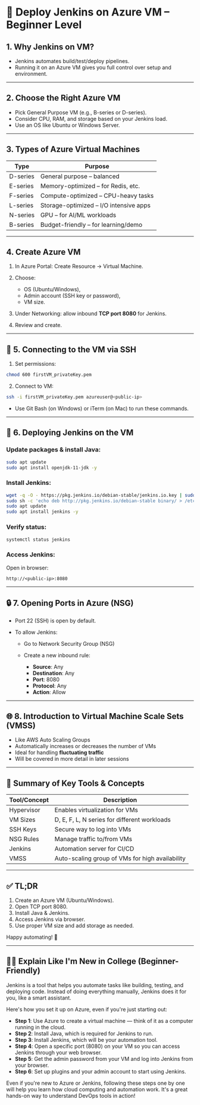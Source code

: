 # 🚀 Deploy Jenkins on Azure VM – Beginner Level

## 1. Why Jenkins on VM?

* Jenkins automates build/test/deploy pipelines.
* Running it on an Azure VM gives you full control over setup and environment.

---

## 2. Choose the Right Azure VM

* Pick General Purpose VM (e.g., B-series or D-series).
* Consider CPU, RAM, and storage based on your Jenkins load.
* Use an OS like Ubuntu or Windows Server.

---

## 3. Types of Azure Virtual Machines

| Type     | Purpose                                |
| -------- | -------------------------------------- |
| D-series | General purpose – balanced             |
| E-series | Memory-optimized – for Redis, etc.     |
| F-series | Compute-optimized – CPU-heavy tasks    |
| L-series | Storage-optimized – I/O intensive apps |
| N-series | GPU – for AI/ML workloads              |
| B-series | Budget-friendly – for learning/demo    |

---

## 4. Create Azure VM

1. In Azure Portal: Create Resource → Virtual Machine.
2. Choose:

   * OS (Ubuntu/Windows),
   * Admin account (SSH key or password),
   * VM size.
3. Under Networking: allow inbound **TCP port 8080** for Jenkins.
4. Review and create.

---

## 🔐 5. Connecting to the VM via SSH

1. Set permissions:

```bash
chmod 600 firstVM_privateKey.pem
```

2. Connect to VM:

```bash
ssh -i firstVM_privateKey.pem azureuser@<public-ip>
```

* Use Git Bash (on Windows) or iTerm (on Mac) to run these commands.

---

## 🚀 6. Deploying Jenkins on the VM

### Update packages & install Java:

```bash
sudo apt update
sudo apt install openjdk-11-jdk -y
```

### Install Jenkins:

```bash
wget -q -O - https://pkg.jenkins.io/debian-stable/jenkins.io.key | sudo apt-key add -
sudo sh -c 'echo deb http://pkg.jenkins.io/debian-stable binary/ > /etc/apt/sources.list.d/jenkins.list'
sudo apt update
sudo apt install jenkins -y
```

### Verify status:

```bash
systemctl status jenkins
```

### Access Jenkins:

Open in browser:

```
http://<public-ip>:8080
```

---

## 🔒 7. Opening Ports in Azure (NSG)

* Port 22 (SSH) is open by default.
* To allow Jenkins:

  * Go to Network Security Group (NSG)
  * Create a new inbound rule:

    * **Source**: Any
    * **Destination**: Any
    * **Port**: 8080
    * **Protocol**: Any
    * **Action**: Allow

---

## 🌐 8. Introduction to Virtual Machine Scale Sets (VMSS)

* Like AWS Auto Scaling Groups
* Automatically increases or decreases the number of VMs
* Ideal for handling **fluctuating traffic**
* Will be covered in more detail in later sessions

---

## 📝 Summary of Key Tools & Concepts

| Tool/Concept | Description                                     |
| ------------ | ----------------------------------------------- |
| Hypervisor   | Enables virtualization for VMs                  |
| VM Sizes     | D, E, F, L, N series for different workloads    |
| SSH Keys     | Secure way to log into VMs                      |
| NSG Rules    | Manage traffic to/from VMs                      |
| Jenkins      | Automation server for CI/CD                     |
| VMSS         | Auto-scaling group of VMs for high availability |

---

## ✅ TL;DR

1. Create an Azure VM (Ubuntu/Windows).
2. Open TCP port 8080.
3. Install Java & Jenkins.
4. Access Jenkins via browser.
5. Use proper VM size and add storage as needed.

Happy automating! 🎉

---

## 🧑‍🎓 Explain Like I'm New in College (Beginner-Friendly)

Jenkins is a tool that helps you automate tasks like building, testing, and deploying code. Instead of doing everything manually, Jenkins does it for you, like a smart assistant.

Here's how you set it up on Azure, even if you're just starting out:

* **Step 1**: Use Azure to create a virtual machine — think of it as a computer running in the cloud.
* **Step 2**: Install Java, which is required for Jenkins to run.
* **Step 3**: Install Jenkins, which will be your automation tool.
* **Step 4**: Open a specific port (8080) on your VM so you can access Jenkins through your web browser.
* **Step 5**: Get the admin password from your VM and log into Jenkins from your browser.
* **Step 6**: Set up plugins and your admin account to start using Jenkins.

Even if you're new to Azure or Jenkins, following these steps one by one will help you learn how cloud computing and automation work. It's a great hands-on way to understand DevOps tools in action!
